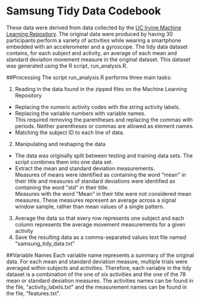 # Samsung Tidy Data Codebook
These data were derived from data collected by the [UC Irvine Machine Learning Repository](http://archive.ics.uci.edu/ml/datasets/Human+Activity+Recognition+Using+Smartphones). The original data were produced by having 30 participants perform a variety of activities while wearing a smartphone embedded with an accelerometer and a gyroscope. The tidy data dataset contains, for each subject and activity, an average of each mean and standard deviaiton movement measure in the original dataset. This dataset was generated using the R script, run_analysis.R.

##Processing
The script run_analysis.R performs three main tasks:  
1. Reading in the data found in the zipped files on the Machine Learning Repository
  * Replacing the numeric activity codes with the string activity labels.
  * Replacing the variable numbers with variable names.  
     This required removing the parentheses and replacing the commas with periods. Neither parentheses or commas are allowed as element names.
  * Matching the subject ID to each line of data.
2. Manipulating and reshaping the data
  * The data was originally split between testing and training data sets. The script combines them into one data set. 
  * Extract the mean and standard deviation measurements.  
    Measures of means were identified as containing the word "mean" in their title and measures of standard deviations were identified as containing the word "std" in their title.  
    Measures with the word "Mean" in their title were not considered mean measures. These measures represent an average across a signal window sample, rather than mean values of a single pattern.
3. Average the data so that every row represents one subject and each column represents the average movement measurements for a given activity
4. Save the resulting data as a comma-separated values text file named "samsung_tidy_data.txt"
  
##Variable Names
Each variable name represents a summary of the original data. For each mean and standard deviation measure, multiple trials were averaged within subjects and activities. Therefore, each variable in the tidy dataset is a combination of the one of six activities and the one of the 78 mean or standard deviation measures. The activities names can be found in the file, "activity_labels.txt" and the measurement names can be found in the file, "features.txt".
